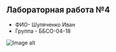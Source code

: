 ## Лабораторная работа №4
- ФИО- Шуляченко Иван
- Группа - ББСО-04-18

![Image alt](https://github.com/r31axx/O.S/blob/master/docker/Screenshot.png)
